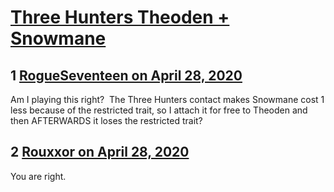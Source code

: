 # [Three Hunters Theoden + Snowmane](https://community.fantasyflightgames.com/topic/308031-three-hunters-theoden-snowmane/)

## 1 [RogueSeventeen on April 28, 2020](https://community.fantasyflightgames.com/topic/308031-three-hunters-theoden-snowmane/?do=findComment&comment=3931955)

Am I playing this right?  The Three Hunters contact makes Snowmane cost 1 less because of the restricted trait, so I attach it for free to Theoden and then AFTERWARDS it loses the restricted trait?

## 2 [Rouxxor on April 28, 2020](https://community.fantasyflightgames.com/topic/308031-three-hunters-theoden-snowmane/?do=findComment&comment=3931980)

You are right.

